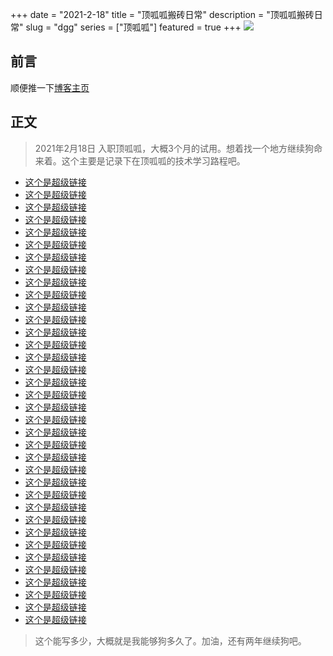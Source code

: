 +++
date = "2021-2-18"
title = "顶呱呱搬砖日常"
description = "顶呱呱搬砖日常"
slug = "dgg"
series = ["顶呱呱"]
featured = true
+++
![](https://gitee.com/lalalaxiaowifi/pictures/raw/master/image/%E6%97%A5%E5%B8%B8%E6%90%AC%E7%A0%96%E5%A4%B4.png)

## 前言
顺便推一下[博客主页](http://lalalaxiaowifi.gitee.io/pictures/)
## 正文
> 2021年2月18日 入职顶呱呱，大概3个月的试用。想着找一个地方继续狗命来着。这个主要是记录下在顶呱呱的技术学习路程吧。

* [这个是超级链接]() 
* [这个是超级链接]() 
* [这个是超级链接]() 
* [这个是超级链接]() 
* [这个是超级链接]()
* [这个是超级链接]()
* [这个是超级链接]()
* [这个是超级链接]()
* [这个是超级链接]()
* [这个是超级链接]()
* [这个是超级链接]()
* [这个是超级链接]()
* [这个是超级链接]()
* [这个是超级链接]()
* [这个是超级链接]()
* [这个是超级链接]()
* [这个是超级链接]()
* [这个是超级链接]()
* [这个是超级链接]()
* [这个是超级链接]()
* [这个是超级链接]()
* [这个是超级链接]()
* [这个是超级链接]()
* [这个是超级链接]()
* [这个是超级链接]()
* [这个是超级链接]()
* [这个是超级链接]()
* [这个是超级链接]()
* [这个是超级链接]()
* [这个是超级链接]()
* [这个是超级链接]()
* [这个是超级链接]()
* [这个是超级链接]()
* [这个是超级链接]()
* [这个是超级链接]()
* [这个是超级链接]()

> 这个能写多少，大概就是我能够狗多久了。加油，还有两年继续狗吧。
